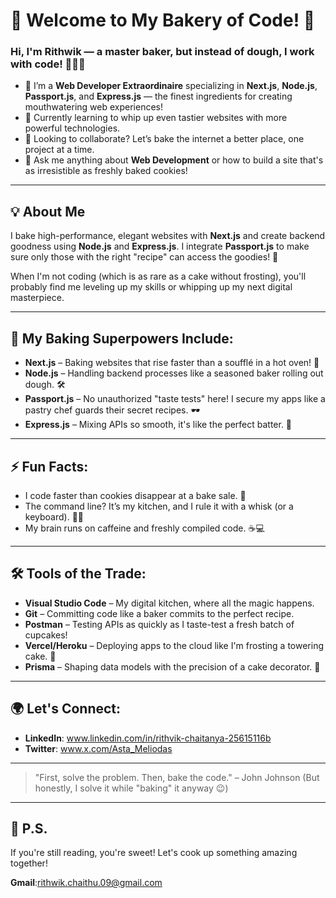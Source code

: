 <!--
**Rithwik09/Rithwik09** is a ✨ _special_ ✨ repository because its `README.md` (this file) appears on your GitHub profile.

Here are some ideas to get you started:

- 🔭 I’m currently working on ...
- 🌱 I’m currently learning ...
- 👯 I’m looking to collaborate on ...
- 🤔 I’m looking for help with ...
- 💬 Ask me about ...
- 📫 How to reach me: ...
- 😄 Pronouns: ...
- ⚡ Fun fact: ...
-->

# 🧁 Welcome to My Bakery of Code! 🍰

### Hi, I'm Rithwik — a master baker, but instead of dough, I work with code! 👨‍🍳✨

- 🔭 I’m a **Web Developer Extraordinaire** specializing in **Next.js**, **Node.js**, **Passport.js**, and **Express.js** — the finest ingredients for creating mouthwatering web experiences!
- 🌱 Currently learning to whip up even tastier websites with more powerful technologies.
- 🤔 Looking to collaborate? Let’s bake the internet a better place, one project at a time.
- 💬 Ask me anything about **Web Development** or how to build a site that's as irresistible as freshly baked cookies!

---

## 💡 About Me

I bake high-performance, elegant websites with **Next.js** and create backend goodness using **Node.js** and **Express.js**. I integrate **Passport.js** to make sure only those with the right "recipe" can access the goodies! 🍪

When I'm not coding (which is as rare as a cake without frosting), you'll probably find me leveling up my skills or whipping up my next digital masterpiece.

---

## 💼 My Baking Superpowers Include:

- **Next.js** – Baking websites that rise faster than a soufflé in a hot oven! 🍮
- **Node.js** – Handling backend processes like a seasoned baker rolling out dough. 🛠️
- **Passport.js** – No unauthorized "taste tests" here! I secure my apps like a pastry chef guards their secret recipes. 🕶️
- **Express.js** – Mixing APIs so smooth, it's like the perfect batter. 🧁

---

## ⚡️ Fun Facts:

- I code faster than cookies disappear at a bake sale. 🍪
- The command line? It’s my kitchen, and I rule it with a whisk (or a keyboard). 👨‍💻
- My brain runs on caffeine and freshly compiled code. ☕️💻

---

## 🛠️ Tools of the Trade:

- **Visual Studio Code** – My digital kitchen, where all the magic happens.
- **Git** – Committing code like a baker commits to the perfect recipe.
- **Postman** – Testing APIs as quickly as I taste-test a fresh batch of cupcakes!
- **Vercel/Heroku** – Deploying apps to the cloud like I'm frosting a towering cake. 🍰
- **Prisma** – Shaping data models with the precision of a cake decorator. 🎂

---

## 🌍 Let's Connect:

- **LinkedIn**: www.linkedin.com/in/rithvik-chaitanya-25615116b
- **Twitter**: www.x.com/Asta_Meliodas
<!--**Portfolio**: [yourwebsite.com](#) -->


---

> "First, solve the problem. Then, bake the code." – John Johnson (But honestly, I solve it while "baking" it anyway 😉)

---

## 👀 P.S.

If you're still reading, you're sweet! Let's cook up something amazing together! 

**Gmail**:rithwik.chaithu.09@gmail.com

